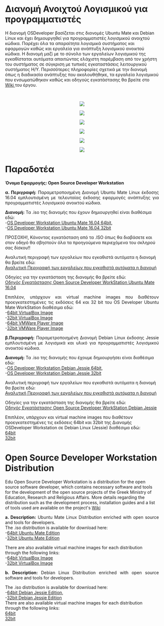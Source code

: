 #  Διανομή Ανοιχτού Λογισμικού για προγραμματιστές

<p align="justify">

H διανομή OSDeveloper βασίζεται στις διανομές Ubuntu Mate και Debian Linux και έχει δημιουργηθεί για προγραμματιστές λογισμικού ανοιχτού κώδικα. Παρέχει όλα τα απαραίτητα 
λογισμικά συστήματος και εφαρμογών καθώς και εργαλεία για ανάπτυξη λογισμικού ανοικτού κώδικα. Η διανομή μαζί με το σύνολο των εργαλείων λογισμικού της εγκαθίσταται αυτόματα απαιτώντας ελάχιστη παρέμβαση από τον χρήστη του συστήματος σε σύγκριση με τυπικές εγκαταστάσεις λειτουργικού συστήματος H/Y. 
Περισσότερες πληροφορίες σχετικά με την διανομή όπως η διαδικασία ανάπτυξης που ακολουθήθηκε, τα εργαλεία λογισμικού που ενσωματώθηκαν καθώς και οδηγούς εγκατάστασης θα βρείτε στο
<A href="https://git.minedu.gov.gr/itminedu/edu_developers/wikis/home"> Wiki </A> του έργου. 
</p>
<br>

<p align="center">

  <img src="http://ostdev.minedu.gov.gr/~pgeorg/assets/pictures/UbuntuMate1.png"/>
</p>

<p align="center">
  <img src="http://ostdev.minedu.gov.gr/~pgeorg/assets/pictures/UbuntuMate4.png"/>
</p>

<p align="center">

   <img src="http://ostdev.minedu.gov.gr/~pgeorg/assets/pictures/UbuntuMate2.png"/>
</p>

<p align="center">

  <img src="http://ostdev.minedu.gov.gr/~pgeorg/assets/pictures/UbuntuMate3.png"/>
</p>

<p align="center">
  <img src="http://ostdev.minedu.gov.gr/~pgeorg/assets/pictures/OSDeveloperWorkstation1.png"/>
</p>

</p>
<p align="center">
  <img src="http://ostdev.minedu.gov.gr/~pgeorg/assets/pictures/OSDeveloperWorkstation2.png"/>
</p>



# Παραδοτέα
**Όνομα Εφαρμογής: Open Source Developer Workstation**

<p align="justify">
<b>α. Περιγραφή:</b> Παραμετροποιημένη Διανομή Ubuntu Mate Linux έκδοσης 16.04 εμπλουτισμένη με τελευταίας έκδοσης εφαρμογές ανάπτυξης για προγραμματιστές λογισμικού ανοικτού κώδικα.
<br>
</p>

<b>Διανομή:</b> Τα .iso της διανομής που έχουν δημιουργηθεί είναι διαθέσιμα εδώ:
<br>
-<A href="https://pithos.okeanos.grnet.gr/public/1IEGW2tCtjE20zYruVC2H3">OS Developer Workstation Ubuntu Mate 16.04 64bit</A>,<br>
-<A href="https://pithos.okeanos.grnet.gr/public/REbrRkMMFiJJcySBHLNO55">OS Developer Workstation Ubuntu Mate 16.04 32bit</A>

<p align="justify">

ΠΡΟΣΟΧΗ!, Κάνοντας εγκατάσταση από τα .ISO όπως θα διαβάσετε και στον οδηγό θα σβηστούν όλα τα προηγούμενα περιεχόμενα του σκληρού σας δίσκου!!
</p>

Αναλυτική περιγραφή των εργαλείων που εγκαθιστά αυτόματα η διανομή θα βρείτε εδώ:<br>
<A href="http://ostdev.minedu.gov.gr/~pgeorg/assets/pdf/OSDeveloperUbuntuMateContentsv1.0.pdf">Αναλυτική Περιγραφή των εργαλείων που εγκαθιστά αυτόματα η διανομή</A>

Οδηγίες για την εγκατάσταση της διανομής θα βρείτε εδώ:<br>
<A href="https://git.minedu.gov.gr/itminedu/edu_developers/raw/master/%CE%BF%CE%B4%CE%B7%CE%B3%CF%8C%CF%82-%CE%B5%CE%B3%CE%BA%CE%B1%CF%84%CE%AC%CF%83%CF%84%CE%B1%CF%83%CE%B7%CF%82-ubuntu_developer.pdf">Οδηγός Εγκατάστασης Open Source Developer WorkStation Ubuntu Mate 16.04</A>
<br>

<p align="justify">
Επιπλέον, υπάρχουν και virtual machine images που διαθέτουν προεγκατεστημένες τις εκδόσεις 64 και 32 bit του OS Developer Ubuntu Mate WorkStation διαθέσιμα εδώ:
<br>
-<A href="https://pithos.okeanos.grnet.gr/public/vrphDy3ZkYbPmeXTRM1Ti">64bit VirtualBox Image</A>
<br>
-<A href="https://pithos.okeanos.grnet.gr/public/aaIhyDsZWdfx3GHkBXOBr7">32bit VirtualBox Image</A>
<br>
-<A href="">64bit VMWare Player Image</A>
<br>
-<A href="">32bit VMWare Player Image</A>
</p>

<p align="justify">
<b>β.Περιγραφή:</b> Παραμετροποιημένη Διανομή Debian Linux έκδοσης Jessie εμπλουτισμένη με λογισμικά και υλικό για προγραμματιστές λογισμικού ανοικτού κώδικα.
</p>
<b>Διανομή:</b> Τα .iso της διανομής που έχουμε δημιουργήσει είναι διαθέσιμα εδώ:
<br>
-<A href="https://pithos.okeanos.grnet.gr/public/8Wr5zLcqY4ixkPKgGtA175">OS Developer Workstation Debian Jessie 64bit</A>,
<br>
-<A href="https://pithos.okeanos.grnet.gr/public/CWBYvOVSSVpG1XBPfllKt4">OS Developer Workstation Debian Jessie 32bit</A>
<br>

Αναλυτική περιγραφή των εργαλείων που εγκαθιστά αυτόματα η διανομή θα βρείτε εδώ:
<br>
<A href="https://git.minedu.gov.gr/itminedu/edu_developers/blob/master/%CE%95%CF%81%CE%B3%CE%B1%CE%BB%CE%B5%CE%AF%CE%B1%20%CE%94%CE%B9%CE%B1%CE%BD%CE%BF%CE%BC%CE%AE%CF%82.pdf">Αναλυτική Περιγραφή των εργαλείων που εγκαθιστά αυτόματα η διανομή</A>
<br>

Οδηγίες για την εγκατάσταση της διανομής θα βρείτε εδώ:
<br>
<A href="https://git.minedu.gov.gr/itminedu/edu_developers/blob/master/%CE%9F%CE%B4%CE%B7%CE%B3%CF%8C%CF%82-%CE%B5%CE%B3%CE%BA%CE%B1%CF%84%CE%AC%CF%83%CF%84%CE%B1%CF%83%CE%B7%CF%82-developer.pdf">Οδηγός Εγκατάστασης Open Source Developer WorkStation Debian Jessie</A>
<br>

Επιπλέον, υπάρχουν και virtual machine images που διαθέτουν προεγκατεστημένες τις εκδόσεις 64bit και 32bit της Διανομής OSDeveloper Workstation σε Debian Linux (Jessie) διαθέσιμα εδώ:<br>
<A href="https://pithos.okeanos.grnet.gr/public/7J3Uu9eVhNu1FOQgykHFg5">64bit</A>
<br>
<A href="https://pithos.okeanos.grnet.gr/public/KPhchFeBNGloOxWSHMKtv6">32bit</A>
</p>


# Open Source Developer Workstation Distribution

<p align="justify">

Edu Open Source Developer Workstation is a distribution for the open source software developer, which contains necessary software and tools for the development of the open source projects of the Greek Ministry of Education, Research and Religious Affairs. 
More details regarding the distribution such as the development process, installation guides and a list of tools used are available on the project's 
<A href="https://git.minedu.gov.gr/itminedu/edu_developers/wikis/home"> Wiki</A>
</p>

<p align="justify">
<b>a. Description:</b> Ubuntu Mate Linux Distribution enriched with open source and tools for developers.
<br>
The .iso distribution is available for download here:
<br>
-<A href="https://pithos.okeanos.grnet.gr/public/1IEGW2tCtjE20zYruVC2H3">64bit Ubuntu Mate Edition</A>
<br>
-<A href="https://pithos.okeanos.grnet.gr/public/REbrRkMMFiJJcySBHLNO55">32bit Ubuntu Mate Edition</A>
<br>

There are also available virtual machine images for each distribution through the following links:
<br>
-<A href="https://pithos.okeanos.grnet.gr/public/vrphDy3ZkYbPmeXTRM1Ti">64bit VirtualBox Image</A>
<br>
-<A href="https://pithos.okeanos.grnet.gr/public/aaIhyDsZWdfx3GHkBXOBr7">32bit VirtualBox Image</A>
</p>

<p align="justify">
<b>b. Description:</b> Debian Linux Distribution enriched with open source software and tools for developers.
<br>

The .iso distribution is available for download here:
<br>
-<A href="https://pithos.okeanos.grnet.gr/public/8Wr5zLcqY4ixkPKgGtA175">64bit Debian Jessie Edition</A>,
<br>
-<A href="https://pithos.okeanos.grnet.gr/public/CWBYvOVSSVpG1XBPfllKt4">32bit Debian Jessie Edition</A>
<br>
There are also available virtual machine images for each distribution through the following links:
<br>
<A href="https://pithos.okeanos.grnet.gr/public/7J3Uu9eVhNu1FOQgykHFg5">64bit</A>
<br>
<A href="https://pithos.okeanos.grnet.gr/public/KPhchFeBNGloOxWSHMKtv6">32bit</A>
</p>
